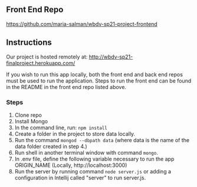 ## **Front End Repo**
https://github.com/maria-salman/wbdv-sp21-project-frontend

## **Instructions**
Our project is hosted remotely at: http://wbdv-sp21-finalproject.herokuapp.com/

If you wish to run this app locally, both the front end and back end repos must be used to run the application. Steps to run the front end can be found in the README in the front end repo listed above.

### **Steps**
1. Clone repo
2. Install Mongo
3. In the command line, run: ```npm install```
4. Create a folder in the project to store data locally. 
5. Run the command ```mongod --dbpath data``` (where data is the name of the data folder created in step 4.)
6. Run shell in another terminal window with command ```mongo```.
7. In .env file, define the following variable necessary to run the app
    ORIGIN_NAME (Locally, http://localhost:3000)
8. Run the server by running command ```node server.js``` or adding a configuration in Intellij called "server" to run server.js.
